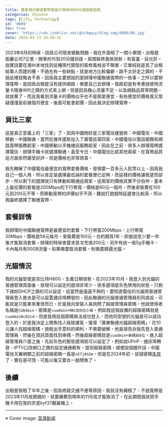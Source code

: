 ```yaml
---
title: 廣東潮州聯通寬帶價格行情與H80G光貓超級密碼
categories: Chinese
tags: [Life, Technology]
id: '0009'
toc: true
cover: 'https://cdn.jsdelivr.net/gh/dqwyy/blog-img/0009/00.jpg'
date: 2024-03-13 20:50:32
---
```

<div lang="zh-TW">

2023年9月的時候，因爲公司宿舍變動問題，我在外面租了一間小單間。出租屋距離公司7公里，開車約15到20分鐘到達。房間裝修風格很新，有窗臺，採光好。說實話要在潮州本地找到這種現代類型的裝修風格並不簡單，它單純就是爲了出租給單人而建的樓。不過也有一些缺點，就是地方比較偏僻，路不太好走之類的，不過這裡就略去不表，因爲我主要想說的是辦理中國聯通寬帶的一些事。之所以要辦理寬帶，是因爲出租屋沒有提供網路，需要自己去辦理。我起初是有考慮過使用流量卡隨身Wifi之類的方式來上網，但是因爲擔心流量不足，以及網路品質等問題，就放棄了，而且我看到流量卡的價格似乎也不是那麼便宜，有些便宜的價格我又懷疑僅僅是前幾個月便宜，後面可能會起價，因此我決定辦理寬帶。
<!-- MORE -->
## 貨比三家
這是真正意義上的「三家」了，因爲中國剛好是三家電信運營商：中國電信、中國移動、中國聯通，當然近幾年還新加入了廣電這第四家。中國電信以電話服務和網路寬帶服務起家，中國移動以手機通訊服務起家，因此在之前，很多人辦理寬帶選擇電信，辦理手機卡就選擇聯通。直至今日，中國電信比起其他兩家，在寬帶品質這方面依然廣受好評，但是價格也非常昂貴。

我先瞭解了中國電信最便宜的寬帶套餐價格，發現要一百多元人民幣以上，因爲我自己一個人用，所以肯定是選擇最低端的套餐便已足夠，而這樣的價格讓我望而卻步，所以剩下的選擇就只有移動和聯通這兩家。這兩家的價格其實不分伯仲，基本上最低價的套餐是200Mbps的下行帶寬，價格是60元一個月，然後安裝費在100元到200元不等，而移動寬帶的評價似乎不高，聽說打遊戲時延遲會比較高，所以我最終選擇了聯通寬帶。

## 套餐詳情
我辦理的中國聯通寬帶是最便宜的套餐，下行帶寬200Mbps，上行帶寬30Mbps，價格是58元每月，安裝費是100元，合約期爲1年，即是說至少要一年後才能取消套餐。辦理的時候會要求首次充值200元，另外有送一張5g手機卡，卡內每月有50GB流量。如果需要取消套餐，則需要歸還光貓。

## 光貓情況
我的光貓型號是吉比特H80G，生產日期很新，在2023年10月。我登入到光貓的普通管理頁面後，發現可以設定的選項非常少，很多選項是灰色禁用的狀態，只剩下諸如DHCP之類的可以設定。這當然是遠遠不夠的，要知道電信的光貓用普通管理員登入進去是可以設置通訊埠轉發的，因此聯通的光貓普通管理員形同虛設，可能就是只能拿來重啓而已。於是我向安裝人員詢問了超級管理員密碼，他說使用者名稱是`CUAdmin`，密碼是`cuadmin+MAC前6位小寫`，例如我這個設備的超級密碼就是`cuadmin8c02cd`。但是我用這個密碼無法成功登入，而他同型號的光貓是可以成功登入的。於是我決定上閒魚找人碰碰運氣，搜尋「廣東聯通光貓超級密碼」，花10元讓人找超級密碼。過程出乎意料的順利，不需要破解，他直接告訴我先登入普通管理員，然後在資訊頁面找到串碼，然後超級密碼就是`cuadmin+串碼前6位`。進入超級管理員介面之後，先前灰色的那些選項就可以設定了，例如說UPnP、通訊埠轉發、IPTV口改網口之類的設定通通都有。提到超級密碼，順便說個題外話，中國電信天翼網關之前的超級密碼一直是`nE7jA%5m`，但是在2024年初，這個密碼[失效](https://www.right.com.cn/forum/thread-8344457-1-1.html)了，實在是可惜，可能以後又要去一趟閒魚了。

## 後續
出租屋我租了半年之後，因爲修路交通不便等原因，我就沒有續租了，不過寬帶是2023年11月底開通的，就要續費到明年的11月底才能取消了。在此期間我就把手機卡用在我的京瓷kyf37翻蓋機上。

</div>

----
<div class="is-size-7">

※ Cover image: [澎湃新闻](https://www.thepaper.cn/newsDetail_forward_20011248)

</div>